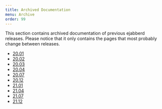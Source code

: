```yaml
---
title: Archived Documentation
menu: Archive
order: 99
---
```


This section contains archived documentation of previous ejabberd releases.
Please notice that it only contains the pages that most probably change between releases.

* [20.01](/archive/20_01/)
* [20.02](/archive/20_02/)
* [20.03](/archive/20_03/)
* [20.04](/archive/20_04/)
* [20.07](/archive/20_07/)
* [20.12](/archive/20_12/)
* [21.01](/archive/21_01/)
* [21.04](/archive/21_04/)
* [21.07](/archive/21_07/)
* [21.12](/archive/21_12/)
